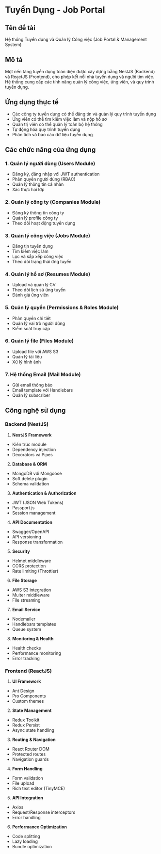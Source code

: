 # Tuyển Dụng - Job Portal

## Tên đề tài

Hệ thống Tuyển dụng và Quản lý Công việc (Job Portal & Management System)

## Mô tả

Một nền tảng tuyển dụng toàn diện được xây dựng bằng NestJS (Backend) và ReactJS (Frontend), cho phép kết nối nhà tuyển dụng và người tìm việc. Hệ thống cung cấp các tính năng quản lý công việc, ứng viên, và quy trình tuyển dụng.

## Ứng dụng thực tế

-   Các công ty tuyển dụng có thể đăng tin và quản lý quy trình tuyển dụng
-   Ứng viên có thể tìm kiếm việc làm và nộp hồ sơ
-   Quản trị viên có thể quản lý toàn bộ hệ thống
-   Tự động hóa quy trình tuyển dụng
-   Phân tích và báo cáo dữ liệu tuyển dụng

## Các chức năng của ứng dụng

### 1. Quản lý người dùng (Users Module)

-   Đăng ký, đăng nhập với JWT authentication
-   Phân quyền người dùng (RBAC)
-   Quản lý thông tin cá nhân
-   Xác thực hai lớp

### 2. Quản lý công ty (Companies Module)

-   Đăng ký thông tin công ty
-   Quản lý profile công ty
-   Theo dõi hoạt động tuyển dụng

### 3. Quản lý công việc (Jobs Module)

-   Đăng tin tuyển dụng
-   Tìm kiếm việc làm
-   Lọc và sắp xếp công việc
-   Theo dõi trạng thái ứng tuyển

### 4. Quản lý hồ sơ (Resumes Module)

-   Upload và quản lý CV
-   Theo dõi lịch sử ứng tuyển
-   Đánh giá ứng viên

### 5. Quản lý quyền (Permissions & Roles Module)

-   Phân quyền chi tiết
-   Quản lý vai trò người dùng
-   Kiểm soát truy cập

### 6. Quản lý file (Files Module)

-   Upload file với AWS S3
-   Quản lý tài liệu
-   Xử lý hình ảnh

### 7. Hệ thống Email (Mail Module)

-   Gửi email thông báo
-   Email template với Handlebars
-   Quản lý subscriber

## Công nghệ sử dụng

### Backend (NestJS)

1. **NestJS Framework**

-   Kiến trúc module
-   Dependency injection
-   Decorators và Pipes

2. **Database & ORM**

-   MongoDB với Mongoose
-   Soft delete plugin
-   Schema validation

3. **Authentication & Authorization**

-   JWT (JSON Web Tokens)
-   Passport.js
-   Session management

4. **API Documentation**

-   Swagger/OpenAPI
-   API versioning
-   Response transformation

5. **Security**

-   Helmet middleware
-   CORS protection
-   Rate limiting (Throttler)

6. **File Storage**

-   AWS S3 integration
-   Multer middleware
-   File streaming

7. **Email Service**

-   Nodemailer
-   Handlebars templates
-   Queue system

8. **Monitoring & Health**

-   Health checks
-   Performance monitoring
-   Error tracking

### Frontend (ReactJS)

1. **UI Framework**

-   Ant Design
-   Pro Components
-   Custom themes

2. **State Management**

-   Redux Toolkit
-   Redux Persist
-   Async state handling

3. **Routing & Navigation**

-   React Router DOM
-   Protected routes
-   Navigation guards

4. **Form Handling**

-   Form validation
-   File upload
-   Rich text editor (TinyMCE)

5. **API Integration**

-   Axios
-   Request/Response interceptors
-   Error handling

6. **Performance Optimization**

-   Code splitting
-   Lazy loading
-   Bundle optimization
